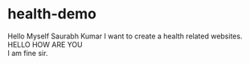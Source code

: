 # health-demo
Hello Myself Saurabh Kumar
I want to create a health related websites.
<br>HELLO HOW ARE YOU <br> I am fine sir.
